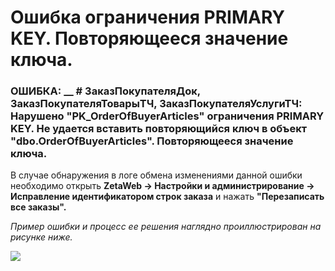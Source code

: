 # Ошибка ограничения PRIMARY KEY. Повторяющееся значение ключа.

### ОШИБКА: __ # ЗаказПокупателяДок, ЗаказПокупателяТоварыТЧ, ЗаказПокупателяУслугиТЧ: Нарушено "PK\_OrderOfBuyerArticles" ограничения PRIMARY KEY. Не удается вставить повторяющийся ключ в объект "dbo.OrderOfBuyerArticles". Повторяющееся значение ключа.

В случае обнаружения в логе обмена изменениями данной ошибки необходимо открыть **ZetaWeb → Настройки и администрирование → Исправление идентификатором строк заказа** и нажать **"Перезаписать все заказы".**

_Пример ошибки и процесс ее решения наглядно проиллюстрирован на рисунке ниже._

![](../.gitbook/assets/image-164.png)
